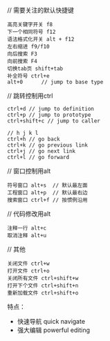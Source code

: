 // 需要关注的默认快捷键
```
高亮关键字开关 f8
下一个相同符号 f12
语法格式化开关 alt + f12
左右缩进 f9/f10
向后搜索 F3
向前搜索 F4
切换tab页 shift+tab
补全符号 ctrl+e
alt+0      // jump to base type
```

// 跳转控制用ctrl
```
ctrl+d // jump to definition
ctrl+p // jump to prototype
ctrl+shift+c // jump to caller

// h j k l
ctrl+h // go back
ctrl+k // go previous link
ctrl+j // go next link
ctrl+l // go forward
```

// 窗口控制用alt
```
符号窗口 alt+s  // 默认最左面
工程窗口 alt+p  // 默认最右边
搜索窗口 ctrl+f // 按惯例沿用
```

// 代码修改用alt
```
注释一行 alt+c
取消注释 alt+u
```

// 其他
```
关闭文件 ctrl+w
打开文件 ctrl+o
关闭所有文件 ctrl+shift+w 
打开下个文件 ctrl+shift+n
重新加载文件 ctrl+shift+o 
```

特点：
* 快速导航 quick navigate
* 强大编辑 powerful editing
